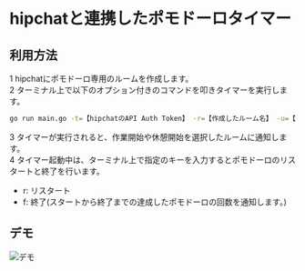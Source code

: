 # hipchatと連携したポモドーロタイマー

## 利用方法
1 hipchatにポモドーロ専用のルームを作成します。  
2 ターミナル上で以下のオプション付きのコマンドを叩きタイマーを実行します。  
```bash
go run main.go -t=【hipchatのAPI Auth Token】 -r=【作成したルーム名】 -u=【メッセージの宛名】
```
3 タイマーが実行されると、作業開始や休憩開始を選択したルームに通知します。  
4 タイマー起動中は、ターミナル上で指定のキーを入力するとポモドーロのリスタートと終了を行います。  
- r: リスタート
- f: 終了(スタートから終了までの達成したポモドーロの回数を通知します。)

## デモ

![デモ](https://engineers.weddingpark.co.jp/wp-content/uploads/2016/06/pomodoro.gif)

